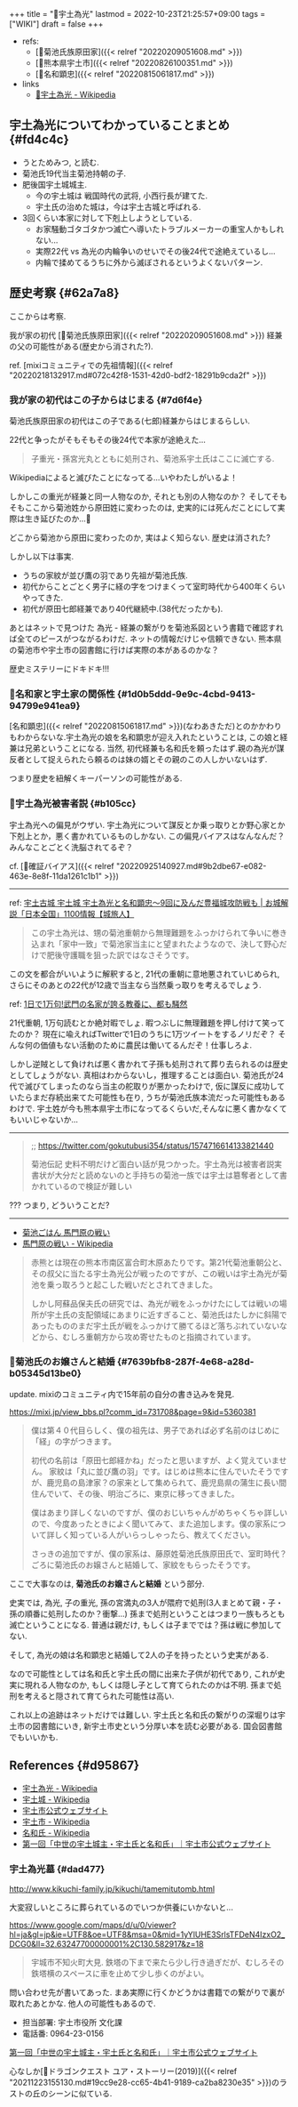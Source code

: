 +++
title = "📝宇土為光"
lastmod = 2022-10-23T21:25:57+09:00
tags = ["WIKI"]
draft = false
+++

-   refs:
    -   [📝菊池氏族原田家]({{< relref "20220209051608.md" >}})
    -   [📝熊本県宇土市]({{< relref "20220826100351.md" >}})
    -   [📝名和顕忠]({{< relref "20220815061817.md" >}})
-   links
    -   [🔗宇土為光 - Wikipedia](https://ja.wikipedia.org/wiki/%E5%AE%87%E5%9C%9F%E7%82%BA%E5%85%89)


## 宇土為光についてわかっていることまとめ {#fd4c4c}

-   うとためみつ, と読む.
-   菊池氏19代当主菊池持朝の子.
-   肥後国宇土城城主.
    -   今の宇土城は 戦国時代の武将, 小西行長が建てた.
    -   宇土氏の治めた城は，今は宇土古城と呼ばれる.
-   3回くらい本家に対して下剋上しようとしている.
    -   お家騒動ゴタゴタかつ滅亡へ導いたトラブルメーカーの重宝人かもしれない...
    -   実際22代 vs 為光の内輪争いのせいでその後24代で途絶えているし...
    -   内輪で揉めてるうちに外から滅ぼされるというよくないパターン.


## 歴史考察 {#62a7a8}

ここからは考察.

我が家の初代 [📝菊池氏族原田家]({{< relref "20220209051608.md" >}}) 経兼の父の可能性がある(歴史から消された?).

ref. [mixiコミュニティでの先祖情報]({{< relref "20220218132917.md#072c42f8-1531-42d0-bdf2-18291b9cda2f" >}})


### 我が家の初代はこの子からはじまる {#7d6f4e}

菊池氏族原田家の初代はこの子である(七郎)経兼からはじまるらしい.

22代と争ったがそもそもその後24代で本家が途絶えた...

> 子重光・孫宮光丸とともに処刑され、菊池系宇土氏はここに滅亡する.

Wikipediaによると滅びたことになってる...いやわたしがいるよ！

しかしこの重光が経兼と同一人物なのか, それとも別の人物なのか？ そしてそもそもここから菊池姓から原田姓に変わったのは, 史実的には死んだことにして実際は生き延びたのか...🤔

どこから菊池から原田に変わったのか, 実はよく知らない. 歴史は消された?

しかし以下は事実.

-   うちの家紋が並び鷹の羽であり先祖が菊池氏族.
-   初代からことごとく男子に経の字をつけまくって室町時代から400年くらいやってきた.
-   初代が原田七郎経兼であり40代継続中.(38代だったかも).

あとはネットで見つけた 為光 - 経兼の繋がりを菊池系図という書籍で確認すれば全てのピースがつながるわけだ. ネットの情報だけじゃ信頼できない. 熊本県の菊池市や宇土市の図書館に行けば実際の本があるのかな？

歴史ミステリーにドキドキ!!!


### 🤔名和家と宇土家の関係性 {#1d0b5ddd-9e9c-4cbd-9413-94799e941ea9}

[名和顕忠]({{< relref "20220815061817.md" >}})(なわあきただ)とのかかわりもわからないな.宇土為光の娘を名和顕忠が迎え入れたということは, この娘と経兼は兄弟ということになる. 当然, 初代経兼も名和氏を頼ったはず.親の為光が謀反者として捉えられたら頼るのは妹の婿とその親のこの人しかいないはず.

つまり歴史を紐解くキーパーソンの可能性がある.


### 🤔宇土為光被害者説 {#b105cc}

宇土為光への偏見がウザい. 宇土為光について謀反とか乗っ取りとか野心家とか下剋上とか，悪く書かれているものしかない. この偏見バイアスはなんなんだ？みんなことごとく洗脳されてるぞ？

cf. [📝確証バイアス]({{< relref "20220925140927.md#9b2dbe67-e082-463e-8e8f-11da1261c1b1" >}})

---

ref: [宇土古城 宇土城 宇土為光と名和顕忠～9回に及んだ豊福城攻防戦も | お城解説「日本全国」1100情報【城旅人】](https://sirotabi.com/10763/)

> この宇土為光は、甥の菊池重朝から無理難題をふっかけられて争いに巻き込まれ「家中一致」で菊池家当主にと望まれたようなので、決して野心だけで肥後守護職を狙った訳ではなさそうです。

この文を都合がいいように解釈すると, 21代の重朝に意地悪されていじめられ, さらにそのあとの22代が12歳で当主なら当然乗っ取りを考えるでしょう.

ref: [1日で1万句!武門の名家が誇る教養に、都も騒然](https://www.city.kikuchi.lg.jp/ichizoku/q/aview/102/2016.html)

21代重朝, 1万句読むとか絶対暇でしょ. 暇つぶしに無理難題を押し付けて笑ってたのか？ 現在に喩えればTwitterで1日のうちに1万ツイートをするノリだぞ？ そんな何の価値もない活動のために農民は働いてるんだぞ！仕事しろよ.

しかし逆賊として負ければ悪く書かれて子孫も処刑されて葬り去られるのは歴史としてしょうがない. 真相はわからないし，推理することは面白い. 菊池氏が24代で滅びてしまったのなら当主の舵取りが悪かったわけで, 仮に謀反に成功していたらまだ存続出来てた可能性も在り, うちが菊池氏族本流だった可能性もあるわけで. 宇土姓が今も熊本県宇土市になってるくらいだ,そんなに悪く書かなくてもいいじゃないか...

---

> ;; <https://twitter.com/gokutubusi354/status/1574716614133821440>
>
> 菊池伝記 史料不明だけど面白い話が見つかった。宇土為光は被害者説実書状が大分だと読めないのと手持ちの菊池一族では宇土は簒奪者として書かれているので検証が難しい

??? つまり, どういうことだ?

---

-   [菊池ごはん 馬門原の戦い](http://reirou.3rin.net/%E5%8F%A4%E6%88%A6%E5%A0%B4/%E9%A6%AC%E9%96%80%E5%8E%9F%E3%81%AE%E6%88%A6%E3%81%84)
-   [馬門原の戦い - Wikipedia](https://ja.wikipedia.org/wiki/%E9%A6%AC%E9%96%80%E5%8E%9F%E3%81%AE%E6%88%A6%E3%81%84)

> 赤熊とは現在の熊本市南区富合町木原あたりです。第21代菊池重朝公と、その叔父に当たる宇土為光公が戦ったのですが、この戦いは宇土為光が菊池を乗っ取ろうと起こした戦いだとされてきました。
>
> しかし阿蘇品保夫氏の研究では、為光が戦をふっかけたにしては戦いの場所が宇土氏の支配領域にあまりに近すぎること、菊池氏はたしかに斜陽であったもののまだ宇土氏が戦をふっかけて勝てるほど落ちぶれていないなどから、むしろ重朝方から攻め寄せたものと指摘されています。


### 🤔菊池氏のお嬢さんと結婚 {#7639bfb8-287f-4e68-a28d-b05345d13be0}

update. mixiのコミュニティ内で15年前の自分の書き込みを発見.

<https://mixi.jp/view_bbs.pl?comm_id=731708&page=9&id=5360381>

> 僕は第４０代目らしく、僕の祖先は、男子であれば必ず名前のはじめに「経」の字がつきます。
>
> 初代の名前は「原田七郎経かね」だったと思いますが、よく覚えていません。 家紋は「丸に並び鷹の羽」です。はじめは熊本に住んでいたそうですが、鹿児島の島津家？の家来として集められて、鹿児島県の蒲生に長い間住んでいて、その後、明治ごろに、東京に移ってきました。
>
> 僕はあまり詳しくないのですが、僕のおじいちゃんがめちゃくちゃ詳しいので、今度あったときによく聞いてみて、また追加します。僕の家系について詳しく知っている人がいらっしゃったら、教えてください。
>
> さっきの追加ですが、僕の家系は、藤原姓菊池氏族原田氏で、室町時代？ごろに菊池氏のお嬢さんと結婚して、家紋をもらったそうです。

ここで大事なのは, **菊池氏のお嬢さんと結婚** という部分.

史実では, 為光, 子の重光, 孫の宮満丸の3人が隈府で処刑(3人まとめて親・子・孫の順番に処刑したのか？衝撃...) 孫まで処刑ということはつまり一族もろとも滅亡ということになる. 普通は親だけ, もしくは子まででは？孫は戦に参加してない.

そして, 為光の娘は名和顕忠と結婚して2人の子を持ったという史実がある.

なので可能性としては名和氏と宇土氏の間に出来た子供が初代であり, これが史実に現れる人物なのか, もしくは隠し子として育てられたのかは不明. 孫まで処刑を考えると隠されて育てられた可能性は高い.

これ以上の追跡はネットだけでは難しい. 宇土氏と名和氏の繋がりの深堀りは宇土市の図書館にいき, 新宇土市史という分厚い本を読む必要がある. 国会図書館でもいいかも.


## References {#d95867}

-   [宇土為光 - Wikipedia](https://ja.wikipedia.org/wiki/%E5%AE%87%E5%9C%9F%E7%82%BA%E5%85%89)
-   [宇土城 - Wikipedia](https://ja.wikipedia.org/wiki/%E5%AE%87%E5%9C%9F%E5%9F%8E)
-   [宇土市公式ウェブサイト](https://www.city.uto.lg.jp/)
-   [宇土市 - Wikipedia](https://ja.wikipedia.org/wiki/%E5%AE%87%E5%9C%9F%E5%B8%82)
-   [名和氏 - Wikipedia](https://ja.wikipedia.org/wiki/%E5%90%8D%E5%92%8C%E6%B0%8F)
-   [第一回「中世の宇土城主・宇土氏と名和氏」｜宇土市公式ウェブサイト](https://www.city.uto.lg.jp/museum/article/view/33/318.html)


### 宇土為光墓 {#dad477}

<http://www.kikuchi-family.jp/kikuchi/tamemitutomb.html>

大変寂しいところに葬られているのでいつか供養にいかないと...

<https://www.google.com/maps/d/u/0/viewer?hl=ja&gl=jp&ie=UTF8&oe=UTF8&msa=0&mid=1yYlUHE3SrlsTFDeN4IzxO2_DCG0&ll=32.63247700000001%2C130.582917&z=18>

> 宇城市不知火町大見. 鉄塔の下まで来たら少し行き過ぎだが、むしろその鉄塔横のスペースに車を止めて少し歩くのがよい。

問い合わせ先が書いてあった. まあ実際に行くかどうかは書籍での繋がりで裏が取れたあとかな. 他人の可能性もあるので.

-   担当部署: 宇土市役所 文化課
-   電話番: 0964-23-0156

[第一回「中世の宇土城主・宇土氏と名和氏」｜宇土市公式ウェブサイト](https://www.city.uto.lg.jp/museum/article/view/33/318.html)

心なしか[🎥ドラゴンクエスト ユア・ストーリー(2019)]({{< relref "20211223155130.md#19cc9e28-cc65-4b41-9189-ca2ba8230e35" >}})のラストの丘のシーンに似ている.
